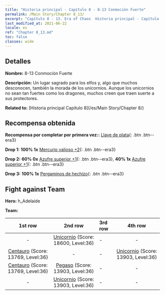 ```yaml
---
title: "Historia principal - Capítulo 8 - 8-13 Conmoción Fuerte"
permalink: /Main Story/Chapter 8_13/
excerpt: "Capítulo 8 - 13. Era of Chaos  Historia principal - Capítulo 8_13. 8-13 Conmoción Fuerte"
last_modified_at: 2021-06-22
locale: es
ref: "Chapter 8_13.md"
toc: false
classes: wide
---
```


## Detalles

 **Nombre:** 8-13 Conmoción Fuerte

 **Descripción:** Un lugar sagrado para los elfos y, algo que muchos desconocen, también la morada de los unicornios. Aunque los unicornios no sean tan fuertes como los dragones, muchos creen que traen suerte a sus protectores.

 **Related to:** [Historia principal Capítulo 8](/es/Main Story/Chapter 8/)

## Recompensa obtenida

 **Recompensa por completar por primera vez::** [Llave de plata](/ItemsES/con_693/){: .btn .btn--era3}

 **Drop 1:** **100% 1x** [Mercurio valioso +2](/ItemsES/mat_28/){: .btn .btn--era3}

 **Drop 2:** **60% 0x** [Azufre superior +1](/ItemsES/mat_22/){: .btn .btn--era3}, **40% 1x** [Azufre superior +1](/ItemsES/mat_22/){: .btn .btn--era3}

 **Drop 3:** **100% 1x** [Pergaminos de hechizo](/ItemsES/con_694/){: .btn .btn--era3}


## Fight against Team
 **Hero:** h_Adelaide

 **Team:**


  | 1st row | 2nd row | 3rd row | 4th row |
  |:----:|:----:|:----|:----:|
  | - | [Unicornio](/es/units/Unicorn/) (Score: 18600, Level:36)  | - | - |
  | [Centauro](/es/units/Centaur/) (Score: 13769, Level:36)  | - | - | [Unicornio](/es/units/Unicorn/) (Score: 13903, Level:36)  |
  | [Centauro](/es/units/Centaur/) (Score: 13769, Level:36)  | [Pegaso](/es/units/Pegasus/) (Score: 13903, Level:36)  | - | - |
  | - | [Unicornio](/es/units/Unicorn/) (Score: 13903, Level:36)  | - | - |



